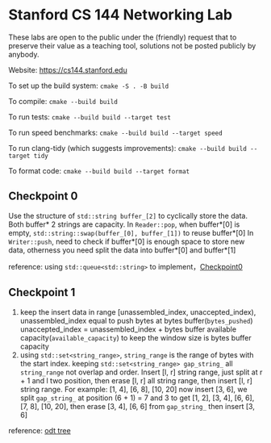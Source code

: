 # Stanford CS 144 Networking Lab

These labs are open to the public under the (friendly) request that to
preserve their value as a teaching tool, solutions not be posted
publicly by anybody.

Website: https://cs144.stanford.edu

To set up the build system: `cmake -S . -B build`

To compile: `cmake --build build`

To run tests: `cmake --build build --target test`

To run speed benchmarks: `cmake --build build --target speed`

To run clang-tidy (which suggests improvements): `cmake --build build --target tidy`

To format code: `cmake --build build --target format`

## Checkpoint 0

Use the structure of `std::string buffer_[2]` to cyclically store the data. Both buffer* 2 strings are capacity.
In `Reader::pop`, when buffer*[0] is empty, `std::string::swap(buffer_[0], buffer_[1])` to reuse buffer*[0]
In `Writer::push`, need to check if buffer*[0] is enough space to store new data, otherness you need split the data into buffer*[0] and buffer*[1]

reference: using `std::queue<std::string>` to implement，[Checkpoint0](https://zhuanlan.zhihu.com/p/683162988)

## Checkpoint 1

1. keep the insert data in range [unassembled_index, unaccepted_index),
   unassembled_index equal to push bytes at bytes buffer(`bytes_pushed`)
   unaccepted_index = unassembled_index + bytes buffer available capacity(`available_capacity`)
   to keep the window size is bytes buffer capacity
2. using `std::set<string_range>`, `string_range` is the range of bytes with the start index.
   keeping `std::set<string_range> gap_string_` all `string_range` not overlap and order.
   Insert [l, r] string range, just split at r + 1 and l two position, then erase [l, r] all string range, then
   insert [l, r] string range. For example:
   [1, 4], [6, 8], [10, 20] now insert [3, 6], we split `gap_string_` at position (6 + 1) = 7 and 3 to get
   [1, 2], [3, 4], [6, 6], [7, 8], [10, 20], then erase [3, 4], [6, 6] from `gap_string_` then insert [3, 6]

reference: [odt tree](https://oi-wiki.org/misc/odt/)
